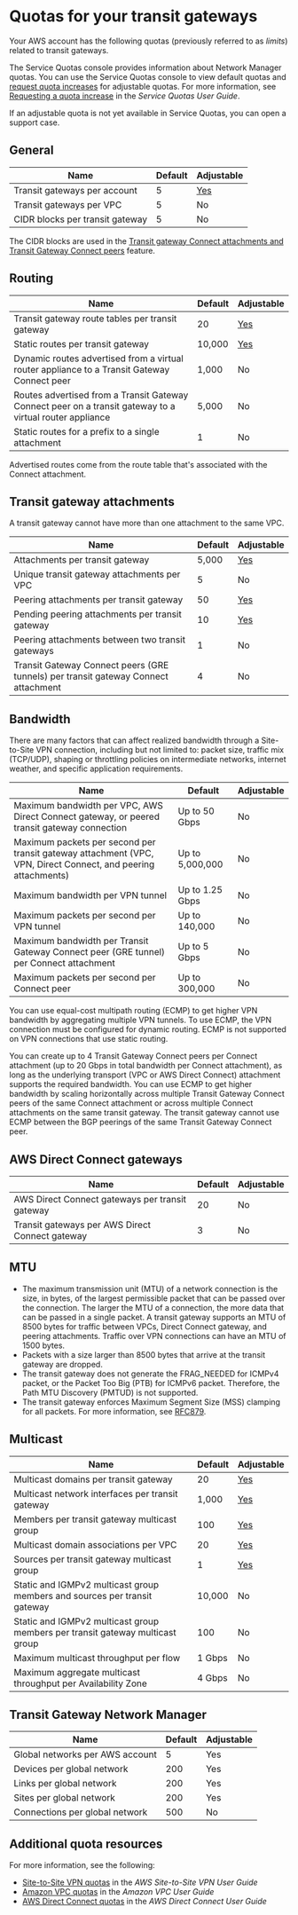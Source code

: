 # Quotas for your transit gateways<a name="transit-gateway-quotas"></a>

Your AWS account has the following quotas \(previously referred to as *limits*\) related to transit gateways\.

The Service Quotas console provides information about Network Manager quotas\. You can use the Service Quotas console to view default quotas and [request quota increases](https://console.aws.amazon.com/servicequotas/home?) for adjustable quotas\. For more information, see [Requesting a quota increase](https://docs.aws.amazon.com/servicequotas/latest/userguide/request-quota-increase.html) in the *Service Quotas User Guide*\.

If an adjustable quota is not yet available in Service Quotas, you can open a support case\.

## General<a name="general-quotas"></a>


| Name | Default | Adjustable | 
| --- | --- | --- | 
| Transit gateways per account | 5 | [Yes](https://console.aws.amazon.com/servicequotas/home/services/ec2/quotas/L-A2478D36) | 
| Transit gateways per VPC | 5 | No | 
| CIDR blocks per transit gateway | 5 | No | 

The CIDR blocks are used in the [Transit gateway Connect attachments and Transit Gateway Connect peers](tgw-connect.md) feature\.

## Routing<a name="routing-quotas"></a>


| Name | Default | Adjustable | 
| --- | --- | --- | 
| Transit gateway route tables per transit gateway | 20 | [Yes](https://console.aws.amazon.com/servicequotas/home/services/ec2/quotas/L-43872EB7) | 
| Static routes per transit gateway | 10,000 | [Yes](https://console.aws.amazon.com/servicequotas/home/services/ec2/quotas/L-BCC1FB47) | 
| Dynamic routes advertised from a virtual router appliance to a Transit Gateway Connect peer | 1,000 | No | 
| Routes advertised from a Transit Gateway Connect peer on a transit gateway to a virtual router appliance | 5,000 | No | 
| Static routes for a prefix to a single attachment | 1 | No | 

Advertised routes come from the route table that's associated with the Connect attachment\.

## Transit gateway attachments<a name="attachments-quotas"></a>

A transit gateway cannot have more than one attachment to the same VPC\.


| Name | Default | Adjustable | 
| --- | --- | --- | 
| Attachments per transit gateway | 5,000 | [Yes](https://console.aws.amazon.com/servicequotas/home/services/ec2/quotas/L-E0233F82) | 
| Unique transit gateway attachments per VPC | 5 | No | 
| Peering attachments per transit gateway | 50 | [Yes](https://console.aws.amazon.com/servicequotas/home/services/ec2/quotas/L-A1B5A36F) | 
| Pending peering attachments per transit gateway | 10 | [Yes](https://console.aws.amazon.com/servicequotas/home/services/ec2/quotas/L-62499967) | 
| Peering attachments between two transit gateways | 1 | No | 
| Transit Gateway Connect peers \(GRE tunnels\) per transit gateway Connect attachment | 4 | No | 

## Bandwidth<a name="bandwidth-quotas"></a>

There are many factors that can affect realized bandwidth through a Site\-to\-Site VPN connection, including but not limited to: packet size, traffic mix \(TCP/UDP\), shaping or throttling policies on intermediate networks, internet weather, and specific application requirements\.


| Name | Default | Adjustable | 
| --- | --- | --- | 
| Maximum bandwidth per VPC, AWS Direct Connect gateway, or peered transit gateway connection | Up to 50 Gbps | No | 
| Maximum packets per second per transit gateway attachment \(VPC, VPN, Direct Connect, and peering attachments\) | Up to 5,000,000 | No | 
| Maximum bandwidth per VPN tunnel | Up to 1\.25 Gbps | No | 
| Maximum packets per second per VPN tunnel | Up to 140,000 | No | 
| Maximum bandwidth per Transit Gateway Connect peer \(GRE tunnel\) per Connect attachment | Up to 5 Gbps | No | 
| Maximum packets per second per Connect peer | Up to 300,000 | No | 

You can use equal\-cost multipath routing \(ECMP\) to get higher VPN bandwidth by aggregating multiple VPN tunnels\. To use ECMP, the VPN connection must be configured for dynamic routing\. ECMP is not supported on VPN connections that use static routing\.

You can create up to 4 Transit Gateway Connect peers per Connect attachment \(up to 20 Gbps in total bandwidth per Connect attachment\), as long as the underlying transport \(VPC or AWS Direct Connect\) attachment supports the required bandwidth\. You can use ECMP to get higher bandwidth by scaling horizontally across multiple Transit Gateway Connect peers of the same Connect attachment or across multiple Connect attachments on the same transit gateway\. The transit gateway cannot use ECMP between the BGP peerings of the same Transit Gateway Connect peer\. 

## AWS Direct Connect gateways<a name="direct-connect-quotas"></a>


| Name | Default | Adjustable | 
| --- | --- | --- | 
| AWS Direct Connect gateways per transit gateway | 20 | No | 
| Transit gateways per AWS Direct Connect gateway | 3 | No | 

## MTU<a name="mtu-quotas"></a>
+ The maximum transmission unit \(MTU\) of a network connection is the size, in bytes, of the largest permissible packet that can be passed over the connection\. The larger the MTU of a connection, the more data that can be passed in a single packet\. A transit gateway supports an MTU of 8500 bytes for traffic between VPCs, Direct Connect gateway, and peering attachments\. Traffic over VPN connections can have an MTU of 1500 bytes\. 
+ Packets with a size larger than 8500 bytes that arrive at the transit gateway are dropped\.
+ The transit gateway does not generate the FRAG\_NEEDED for ICMPv4 packet, or the Packet Too Big \(PTB\) for ICMPv6 packet\. Therefore, the Path MTU Discovery \(PMTUD\) is not supported\.
+ The transit gateway enforces Maximum Segment Size \(MSS\) clamping for all packets\. For more information, see [RFC879](https://tools.ietf.org/html/rfc879)\.

## Multicast<a name="multicast-quotas"></a>


| Name | Default | Adjustable | 
| --- | --- | --- | 
| Multicast domains per transit gateway | 20 | [Yes](https://console.aws.amazon.com/servicequotas/home/services/ec2/quotas/L-31775423) | 
| Multicast network interfaces per transit gateway | 1,000 | [Yes](https://console.aws.amazon.com/servicequotas/home/services/ec2/quotas/L-C673935A) | 
|  Members per transit gateway multicast group  | 100 | [Yes](https://console.aws.amazon.com/servicequotas/home/services/ec2/quotas/L-C768F2D6) | 
| Multicast domain associations per VPC | 20 | [Yes](https://console.aws.amazon.com/servicequotas/home/services/ec2/quotas/L-9F8FA74B) | 
| Sources per transit gateway multicast group | 1 | [Yes](https://console.aws.amazon.com/servicequotas/home/services/ec2/quotas/L-4F2F99E3) | 
|  Static and IGMPv2 multicast group members and sources per transit gateway  | 10,000 | No | 
| Static and IGMPv2 multicast group members per transit gateway multicast group | 100 | No | 
| Maximum multicast throughput per flow | 1 Gbps | No | 
| Maximum aggregate multicast throughput per Availability Zone | 4 Gbps | No | 

## Transit Gateway Network Manager<a name="network-manager-quotas"></a>


| Name | Default | Adjustable | 
| --- | --- | --- | 
| Global networks per AWS account | 5 | Yes | 
| Devices per global network | 200 | Yes | 
| Links per global network | 200 | Yes | 
| Sites per global network | 200 | Yes | 
| Connections per global network | 500 | No | 

## Additional quota resources<a name="additional-quotas"></a>

For more information, see the following:
+ [Site\-to\-Site VPN quotas](https://docs.aws.amazon.com/vpn/latest/s2svpn/vpn-limits.html) in the *AWS Site\-to\-Site VPN User Guide*
+ [Amazon VPC quotas](https://docs.aws.amazon.com/vpc/latest/userguide/amazon-vpc-limits.html) in the *Amazon VPC User Guide*
+ [AWS Direct Connect quotas](https://docs.aws.amazon.com/directconnect/latest/UserGuide/limits.html) in the *AWS Direct Connect User Guide*